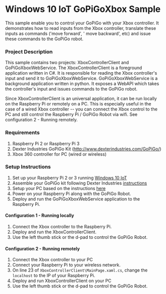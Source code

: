 # Windows 10 IoT GoPiGoXbox Sample

This sample enable you to control your GoPiGo with your Xbox controller.  It demonstrates how to read inputs from the Xbox controller, translate these inputs as commands ('move forward',  ' move backward', etc) and issue these commands to the GoPiGo robot.


### Project Description

This sample contains two projects: XboxControllerClient and GoPiGoXboxWebService.  The XboxControllerClient is a foreground application written in C#.  It is responsible for reading the Xbox controller's input and send it to GoPiGoXboxWebService.  GoPiGoXboxWebService is a background application written in python.  It exposes a WebAPI which takes the controller's input and issues commands to the GoPiGo robot.

Since XboxControllerClient is an universal application, it can be run locally on the Raspberry Pi or remotely on a PC.  This is especially useful in the case of a wired Xbox controller -- you can connect the Xbox control to the PC and still control the Raspberry Pi / GoPiGo Robot via wifi.  See configuration 2 - Running remotely.

### Requirements

1. Raspberry Pi 2 or Raspberry Pi 3
2. Dexter Industries GoPiGo Kit (http://www.dexterindustries.com/GoPiGo/)
3. Xbox 360 controller for PC (wired or wireless)

### Setup Instructions
1. Set up your Raspberry Pi 2 or 3 running [Windows 10 IoT](https://developer.microsoft.com/en-us/windows/iot/getstarted)
2. Assemble your GoPiGo kit following Dexter Industries [instructions](http://www.dexterindustries.com/GoPiGo/getting-started-with-your-gopigo-raspberry-pi-robot-kit-2/1-assemble-the-gopigo-2/assemble-gopigo-raspberry-pi-robot/1-assemble-the-gopigo2/)
3. Setup your PC based on the instructions [here](https://developer.microsoft.com/en-us/windows/iot/win10/samples/python)
4. Power on your Raspberry Pi along with the GoPiGo Robot.  
5. Deploy and run the GoPiGoXboxWebService application to the Raspberry Pi.


#### Configuration 1 - Running locally

1. Connect the Xbox controller to the Raspberry Pi.
2. Deploy and run the XboxControllerClient.
3. Use the left thumb stick or the d-pad to control the GoPiGo Robot.

#### Configuration 2 - Running remotely

1. Connect the Xbox controller to your PC
2. Connect your Raspberry Pi to your wireless network.
3. On line 23 of `XboxControllerClient\MainPage.xaml.cs`, change the `localhost` to the IP of your Raspberry Pi.
3. Deploy and run XboxControllerClient on your PC
4. Use the left thumb stick or the d-pad to control the GoPiGo Robot.
